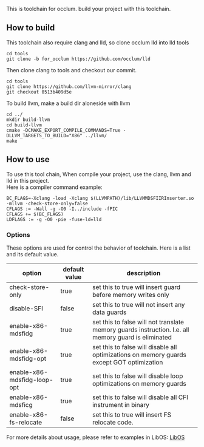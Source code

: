 This is toolchain for occlum. build your project with this toolchain.  
## How to build
This toolchain also require clang and lld, so clone occlum lld into lld tools
```
cd tools
git clone -b for_occlum https://github.com/occlum/lld
```
Then clone clang to tools and checkout our commit.
```
cd tools
git clone https://github.com/llvm-mirror/clang 
git checkout 0513b409d5e
```

To build llvm, make a build dir aloneside with llvm  
```
cd ../
mkdir build-llvm
cd build-llvm
cmake -DCMAKE_EXPORT_COMPILE_COMMANDS=True -DLLVM_TARGETS_TO_BUILD="X86" ../llvm/
make
```

## How to use   
To use this tool chain, When compile your project, use the clang, llvm and lld in this project.  
Here is a compiler command example:   
```
BC_FLAGS=-Xclang -load -Xclang $(LLVMPATH)/lib/LLVMMDSFIIRInserter.so -mllvm -check-store-only=false
CFLAGS := -Wall -g -O0 -I../include -fPIC
CFLAGS += $(BC_FLAGS)
LDFLAGS := -g -O0 -pie -fuse-ld=lld 
```

### Options  
These options are used for control the behavior of toolchain. Here is a list and its default value.  

option | default value | description  
----------------| ------------|---------------
check-store-only |  true| set this to true will insert guard before memory writes only  
disable-SFI   |   false  |   set this to true will not insert any data guards  
enable-x86-mdsfidg | true | set this to false will not translate memory guards instruction. I.e. all memory guard is eliminated  
enable-x86-mdsfidg-opt | true| set this to false will disable all optimizations on memory guards except GOT optimization  
enable-x86-mdsfidg-loop-opt | true | set this to false will disable loop optimizations on memory guards  
enable-x86-mdsficg | true | set this to false will disable all CFI instrument in binary  
enable-x86-fs-relocate | false| set this to true will insert FS relocate code.  
 
For more details about usage, please refer to examples in LibOS: [LibOS](https://github.com/occlum/libos)


